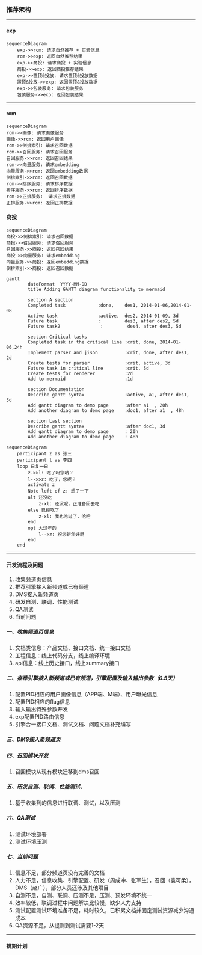 ### 推荐架构

---

#### exp

```mermaid
sequenceDiagram
    exp->>rcm: 请求自然推荐 + 实验信息
    rcm->>exp: 返回自然推荐结果
    exp->>商投: 请求商投 + 实验信息
    商投->>exp: 返回商投推荐结果
    exp->>置顶&投放: 请求置顶&投放数据
    置顶&投放->>exp: 返回置顶&投放数据
    exp->>包装服务: 请求包装服务
    包装服务->>exp: 返回包装结果
```

---

#### rcm
```mermaid
sequenceDiagram
rcm->>画像: 请求画像服务 
画像->>rcm: 返回用户画像 
rcm->>倒排索引: 请求召回数据 
rcm->>召回服务: 请求召回服务
召回服务->>rcm: 返回召回结果 
rcm->>向量服务: 请求embedding
向量服务->>rcm: 返回embedding数据
倒排索引->>rcm: 返回召回数据
rcm->>排序服务: 请求排序数据
排序服务->>rcm: 返回排序数据
rcm->>正排服务:  请求正排数据
正排服务->>rcm: 返回正排数据
```

#### 商投
```mermaid
sequenceDiagram
商投->>倒排索引: 请求召回数据
商投->>召回服务: 请求召回服务
召回服务->>商投: 返回召回结果 
商投->>向量服务: 请求embedding
向量服务->>商投: 返回embedding数据
倒排索引->>商投: 返回召回数据
```





```mermaid
gantt
        dateFormat  YYYY-MM-DD
        title Adding GANTT diagram functionality to mermaid

        section A section
        Completed task            :done,    des1, 2014-01-06,2014-01-08
        Active task               :active,  des2, 2014-01-09, 3d
        Future task               :         des3, after des2, 5d
        Future task2               :         des4, after des3, 5d

        section Critical tasks
        Completed task in the critical line :crit, done, 2014-01-06,24h
        Implement parser and jison          :crit, done, after des1, 2d
        Create tests for parser             :crit, active, 3d
        Future task in critical line        :crit, 5d
        Create tests for renderer           :2d
        Add to mermaid                      :1d

        section Documentation
        Describe gantt syntax               :active, a1, after des1, 3d
        Add gantt diagram to demo page      :after a1  , 20h
        Add another diagram to demo page    :doc1, after a1  , 48h

        section Last section
        Describe gantt syntax               :after doc1, 3d
        Add gantt diagram to demo page      : 20h
        Add another diagram to demo page    : 48h
```

```mermaid
sequenceDiagram
    participant z as 张三
    participant l as 李四
    loop 日复一日
        z->>l: 吃了吗您呐？
        l-->>z: 吃了，您呢？
        activate z
        Note left of z: 想了一下
        alt 还没吃
            z-xl: 还没呢，正准备回去吃
        else 已经吃了
            z-xl: 我也吃过了，哈哈
        end
        opt 大过年的
            l-->z: 祝您新年好啊
        end
    end
```

---
#### 开发流程及问题

1. 收集频道页信息
1. 推荐引擎接入新频道或已有频道
1. DMS接入新频道页
1. 研发自测、联调、性能测试
1. QA测试
1. 当前问题
##### 一、收集频道页信息
1. 文档类信息：产品文档、接口文档、统一接口文档
1. 工程信息：线上代码分支，线上编译环境
1. api信息：线上历史接口，线上summary接口
##### 二、推荐引擎接入新频道或已有频道，引擎配置及输入输出参数（0.5天）
1. 配置PID相应的用户画像信息（APP端、M端）、用户曝光信息
1. 配置PID相应的flag信息
1. 输入输出特殊参数开发
1. exp配置PID路由信息
1. 引擎合一接口文档、测试文档、问题文档补充编写
##### 三、DMS接入新频道页
##### 四、召回模块开发
1. 召回模块从现有模块迁移到dms召回
##### 五、研发自测、联调、性能测试、
1. 基于收集到的信息进行联调、测试，以及压测
##### 六、QA测试
1. 测试环境部署
1. 测试环境压测
##### 七、当前问题
1. 信息不足，部分频道页没有完善的文档
2. 人力不足，信息收集、引擎配置、研发（周成冲、张军生），召回（袁可柔），DMS（赵广），部分人员还涉及其他项目
3. 自测不足，自测、联调、压测不足，压测、预发环境不统一
4. 效率较低，联调过程中问题解决比较慢，缺少人力支持
5. 测试配置测试环境准备不足，耗时较久，已积累文档并固定测试资源减少沟通成本
6. QA资源不足，从提测到测试需要1-2天
---
#### 排期计划

